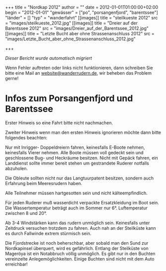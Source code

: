 +++
title = "Nordkap 2012"
author = ""
date = 2012-01-01T01:00:00+02:00
begin = "2012-01-01"
"gewässer" = ["po", "porsangenfjord", "barentssee"]
"länder" = []
"typ" = "wanderfahrt"
[[images]]
title = "steilkueste 2012"
src = "images/steilkueste_2012.jpg"
[[images]]
title = "Dreier auf der Barentssee 2012"
src = "images/Dreier_auf_der_Barentssee_2012.jpg"
[[images]]
title = "Letzte Bucht aber ohne Strassenanschluss 2012"
src = "images/Letzte_Bucht_aber_ohne_Strassenanschluss_2012.jpg"

+++


*Dieser Bericht wurde automatisch migriert*

Wenn Fehler auftreten oder links nicht funktionieren, dann schreiben Sie bitte eine Mail an website@wanderrudern.de, wir beheben das Problem gerne!



# Infos zum Porsangenfjord und Barentssee


Erster Hinweis so eine Fahrt bitte nicht nachmachen.

Zweiter Hinweis wenn man den ersten Hinweis ignorieren möchte dann bitte folgendes beachten:

Nur mit Inrigger- Doppeldreiern fahren, keinesfalls E-Boote nehmen, keinesfalls Vierer nehmen. Alle Boote müssen voll gedeckt sein und geschlossene Bug- und Heckräume besitzen. Nicht mit Gepäck fahren, ein Landdienst sollte immer bereit stehen um gestrandete Ruderer notfalls abzuholen.

Die Obleute sollten nicht nur das Langtuurpatent besitzen, sondern auch Erfahrung beim Meeresrudern haben.

Alle Teilnehmer müssen hartgesotten sein und nicht kälteempfindlich.

Für jeden Ruderer muß wasserdicht verpackte Ersatzkleidung im Boot sein. Die Wassertemperatur beträgt auch im Sommer nur 6°. Luftemperatur zwischen 8 und 20°.

Ab 3-4 Windstärken kann das rudern unmöglich sein. Keinesfalls unter Zeitdruck versuchen trotzdem zu fahren. Auch nah an der Steilküste kann es durch Fallwinde extrem stürmisch sein.

Die Fjordstrecke ist noch beherschbar, aber sobald man den Sund zur Nordkapinsel überquert, wird es gefährlich. Entlang der Steilküste von Mageröya ist ein Notabbruch völlig unmöglich. Es gibt nur in den Buchten vereinzelte Anlegemöglichkeiten. Einige Buchten sind nicht mit dem Auto erreichbar!